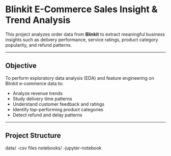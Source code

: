 #  Blinkit E-Commerce Sales Insight & Trend Analysis

This project analyzes order data from **Blinkit** to extract meaningful business insights such as delivery performance, service ratings, product category popularity, and refund patterns.

---

##  Objective

To perform exploratory data analysis (EDA) and feature engineering on Blinkit e-commerce data to:

- Analyze revenue trends
- Study delivery time patterns
- Understand customer feedback and ratings
- Identify top-performing product categories
- Detect refund and delay patterns

---

##  Project Structure

data/
 -csv files
notebooks/
 -jupyter-notebook

